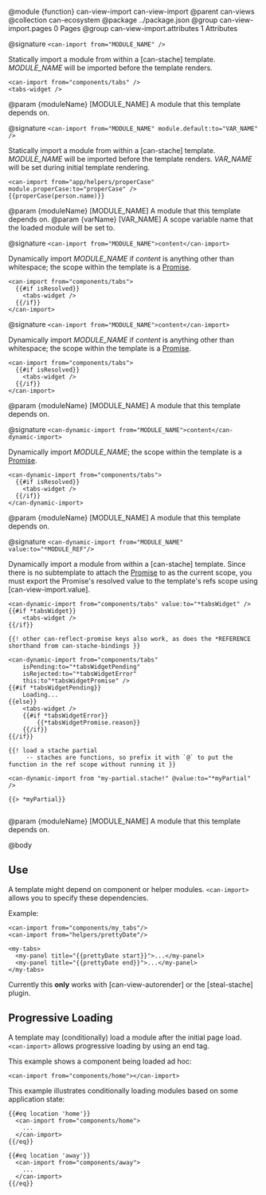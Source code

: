 @module {function} can-view-import can-view-import
@parent can-views
@collection can-ecosystem
@package ../package.json
@group can-view-import.pages 0 Pages
@group can-view-import.attributes 1 Attributes

@signature `<can-import from="MODULE_NAME" />`

Statically import a module from within a [can-stache] template. *MODULE_NAME* will be imported before the template renders.

```
<can-import from="components/tabs" />
<tabs-widget />
```

@param {moduleName} [MODULE_NAME] A module that this template depends on.

@signature `<can-import from="MODULE_NAME" module.default:to="VAR_NAME" />`

Statically import a module from within a [can-stache] template. *MODULE_NAME* will be imported before the template renders. *VAR_NAME* will be set during initial template rendering.

```
<can-import from="app/helpers/properCase" module.properCase:to="properCase" />
{{properCase(person.name)}}
```

@param {moduleName} [MODULE_NAME] A module that this template depends on.
@param {varName} [VAR_NAME] A scope variable name that the loaded module will be set to.

@signature `<can-import from="MODULE_NAME">content</can-import>`

Dynamically import *MODULE_NAME* if *content* is anything other than whitespace; the scope within the template is a [Promise](https://developer.mozilla.org/en-US/docs/Web/JavaScript/Reference/Global_Objects/Promise).

```
<can-import from="components/tabs">
  {{#if isResolved}}
    <tabs-widget />
  {{/if}}
</can-import>
```

@signature `<can-import from="MODULE_NAME">content</can-import>`

Dynamically import *MODULE_NAME* if *content* is anything other than whitespace; the scope within the template is a [Promise](https://developer.mozilla.org/en-US/docs/Web/JavaScript/Reference/Global_Objects/Promise).

```
<can-import from="components/tabs">
  {{#if isResolved}}
    <tabs-widget />
  {{/if}}
</can-import>
```

@param {moduleName} [MODULE_NAME] A module that this template depends on.

@signature `<can-dynamic-import from="MODULE_NAME">content</can-dynamic-import>`

Dynamically import *MODULE_NAME*; the scope within the template is a [Promise](https://developer.mozilla.org/en-US/docs/Web/JavaScript/Reference/Global_Objects/Promise).

```
<can-dynamic-import from="components/tabs">
  {{#if isResolved}}
    <tabs-widget />
  {{/if}}
</can-dynamic-import>
```

@param {moduleName} [MODULE_NAME] A module that this template depends on.

@signature `<can-dynamic-import from="MODULE_NAME" value:to="*MODULE_REF"/>`

Dynamically import a module from within a [can-stache] template. Since there is no subtemplate to attach the [Promise](https://developer.mozilla.org/en-US/docs/Web/JavaScript/Reference/Global_Objects/Promise) to as the current scope, you must export the Promise's resolved value to the template's refs scope using [can-view-import.value].

```
<can-dynamic-import from="components/tabs" value:to="*tabsWidget" />
{{#if *tabsWidget}}
	<tabs-widget />
{{/if}}

{{! other can-reflect-promise keys also work, as does the *REFERENCE shorthand from can-stache-bindings }}

<can-dynamic-import from="components/tabs" 
	isPending:to="*tabsWidgetPending"
	isRejected:to="*tabsWidgetError"
	this:to"*tabsWidgetPromise" />
{{#if *tabsWidgetPending}}
	Loading...
{{else}}
	<tabs-widget />
	{{#if *tabsWidgetError}}
		{{*tabsWidgetPromise.reason}}
	{{/if}}
{{/if}}

{{! load a stache partial 
	 -- staches are functions, so prefix it with `@` to put the function in the ref scope without running it }}

<can-dynamic-import from "my-partial.stache!" @value:to="*myPartial" />

{{> *myPartial}}


```

@param {moduleName} [MODULE_NAME] A module that this template depends on.

@body

## Use

A template might depend on component or helper modules. `<can-import>` allows
you to specify these dependencies.

Example:

```
<can-import from="components/my_tabs"/>
<can-import from="helpers/prettyDate"/>

<my-tabs>
  <my-panel title="{{prettyDate start}}">...</my-panel>
  <my-panel title="{{prettyDate end}}">...</my-panel>
</my-tabs>
```

Currently this __only__ works with [can-view-autorender] or the [steal-stache] plugin.

## Progressive Loading

A template may (conditionally) load a module after the initial page load. `<can-import>` allows progressive loading by using an end tag.

This example shows a component being loaded ad hoc:

```
<can-import from="components/home"></can-import>
```

This example illustrates conditionally loading modules based on some application state:

```
{{#eq location 'home'}}
  <can-import from="components/home">
    ...
  </can-import>
{{/eq}}

{{#eq location 'away'}}
  <can-import from="components/away">
    ...
  </can-import>
{{/eq}}
```
